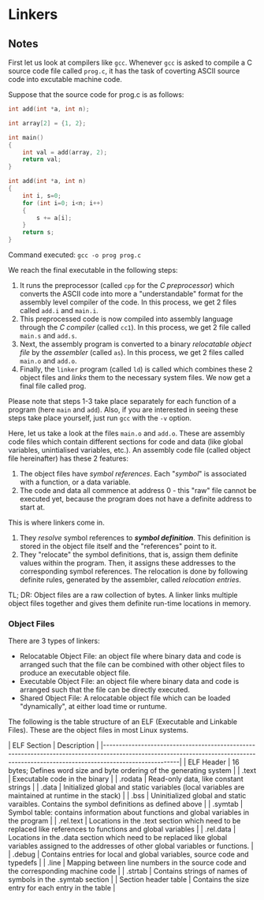 # Linkers
## Notes

First let us look at compilers like `gcc`. Whenever `gcc` is asked to compile a C source code file called `prog.c`, it has the task of coverting ASCII source code into excutable machine code.

Suppose that the source code for prog.c is as follows:

```C
int add(int *a, int n);

int array[2] = {1, 2};

int main()
{
	int val = add(array, 2);
	return val;
}

int add(int *a, int n)
{
	int i, s=0;
	for (int i=0; i<n; i++)
	{
		s += a[i];
	}
	return s;
}
```

Command executed: `gcc -o prog prog.c`

We reach the final executable in the following steps:

1. It runs the preprocessor (called `cpp` for the *C preprocessor*) which converts the ASCII code into more a "understandable" format for the assembly level compiler of the code. In this process, we get 2 files called `add.i` and `main.i`.
2. This preprocessed code is now compiled into assembly language through the *C compiler* (called `cc1`). In this process, we get 2 file called `main.s` and `add.s`.
3. Next, the assembly program is converted to a binary *relocatable object file* by the *assembler* (called `as`). In this process, we get 2 files called `main.o` and `add.o`.
4. Finally, the `linker` program (called `ld`) is called which combines these 2 object files and *links* them to the necessary system files. We now get a final file called prog.

Please note that steps 1-3 take place separately for each function of a program (here `main` and `add`). Also, if you are interested in seeing these steps take place yourself, just run `gcc` with the `-v` option.

Here, let us take a look at the files `main.o` and `add.o`. These are assembly code files which contain different sections for code and data (like global variables, unintialised variables, etc.). An assembly code file (called object file hereinafter) has these 2 features:

1. The object files have *symbol references*. Each "*symbol*" is associated with a function, or a data variable.
2. The code and data all commence at address 0 - this "raw" file cannot be executed yet, because the program does not have a definite address to start at.

This is where linkers come in.

1. They *resolve* symbol references to **_symbol definition_**. This definition is stored in the object file itself and the "references" point to it.
2. They "relocate" the symbol definitions, that is, assign them definite values within the program. Then, it assigns these addresses to the corresponding symbol references. The relocation is done by following definite rules, generated by the assembler, called *relocation entries*.

TL; DR:
Object files are a raw collection of bytes. A linker links multiple object files together and gives them definite run-time locations in memory.

### Object Files
There are 3 types of linkers:
+ Relocatable Object File: an object file where binary data and code is arranged such that the file can be combined with other object files to produce an executable object file.
+ Executable Object File: an object file where binary data and code is arranged such that the file can be directly executed.
+ Shared Object File: A relocatable object file which can be loaded "dynamically", at either load time or runtume.

The following is the table structure of an ELF (Executable and Linkable Files). These are the object files in most Linux systems.

| ELF Section		| Description														|
|------------------------------------------------------------------------------------------------------------------------------------------------------------------------------------|
| ELF Header 		| 16 bytes; Defines word size and byte ordering of the generating system										|
| .text       		| Executable code in the binary																|
| .rodata     		| Read-only data, like constant strings															|
| .data       		| Initialized global and static variables (local variables are maintained at runtime in the stack)							|
| .bss        		| Uninitialized global and static varaibles. Contains the symbol definitions as defined above								|
| .symtab     		| Symbol table: contains information about functions and global variables in the program								|
| .rel.text   		| Locations in the .text section which need to be replaced like references to functions and global variables						|
| .rel.data   		| Locations in the .data section which need to be replaced like global variables assigned to the addresses of other global variables or functions.	|
| .debug      		| Contains entries for local and global variables, source code and typedefs										|
| .line       		| Mapping between line numbers in the source code and the corresponding machine code									|
| .strtab     		| Contains strings of names of symbols in the .symtab section												|
| Section header table	| Contains the size entry for each entry in the table													|
